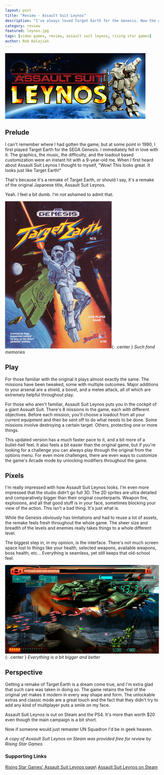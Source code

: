 ```yaml
---
layout: post
title: "Review - Assault Suit Leynos"
description: "I've always loved Target Earth for the Genesis. Now the game gets a remake with its original Japanese title, Assualt Suit Leynos."
category: review
featured: leynos.jpg
tags: [video games, review, assault suit leynos, rising star games]
author: Rob Kalajian
---
```


<img src="/images/leynos/leynoslogo.jpg" alt="Cover" class="float-right" />

<h2>Prelude</h2>

I can't remember where I had gotten the game, but at some point in 1990, I first played Target Earth for the SEGA Genesis. I immediately fell in love with it. The graphics, the music, the difficulty, and the loadout based customization were an instant hit with a 9-year-old me. When I first heard about Assault Suit Leynos I thought to myself, "Wow! This looks great. It looks just like Target Earth!"

That's because it's a remake of Target Earth, or should I say, it's a remake of the original Japanese title, Assault Suit Leynos.

Yeah. I feel a bit dumb. I'm not ashamed to admit that.

![Target Earth](/images/leynos/targetearth.jpg){: .center }
*Such fond memories*

<h2>Play</h2>

For those familiar with the original it plays almost exactly the same. The missions have been tweaked, some with multiple outcomes. Major additions to your arsenal are a shield, a boost, and a melee attack, all of which are extremely helpful throughout play.

For those who aren't familiar, Assault Suit Leynos puts you in the cockpit of a giant Assualt Suit. There's 8 missions in the game, each with different objectives. Before each mission, you'll choose a loadout from all your current equipment and then be sent off to do what needs to be done. Some missions involve destroying a certain target. Others, protecting one or more things.

This updated version has a much faster pace to it, and a bit more of a bullet-hell feel. It also feels a bit easier than the original game, but if you're looking for a challenge you can always play through the original from the options menu. For even more challenges, there are even ways to customize the game's Arcade mode by unlocking modifiers throughout the game.

<h2>Pixels</h2>

I'm really impressed with how Assault Suit Leynos looks. I'm even more impressed that the studio didn't go full 3D. The 2D sprites are ultra detailed and comparatively bigger than their original counterparts. Weapon fire, explosions, and all that good stuff is in your face, sometimes blocking your view of the action. This isn't a bad thing. It's just what is.

While the Genesis obviously has limitations and had to reuse a lot of assets, the remake feels fresh throughout the whole game. The sheer size and breadth of the levels and enemies really takes things to a whole different level.

The biggest step in, in my opinion, is the interface. There's not much screen space lost to things like your health, selected weapons, available weapons, boss health, etc... Everything is seamless, yet still keeps that old-school feel.

![Bigger and better](/images/leynos/bigger.png){: .center }
*Everything is a bit bigger and better*

<h2>Perspective</h2>

Getting a remake of Target Earth is a dream come true, and I'm extra glad that such care was taken in doing so. The game retains the feel of the original yet makes it modern in every way shape and form. The unlockable extras and classic mode are a great touch and the fact that they didn't try to add any kind of multiplayer puts a smile on my face.

Assault Suit Leynos is out on Steam and the PS4. It's more than worth $20 even though the main campaign is a bit short.

Now if someone would just remaster UN Squadron I'd be in geek heaven.

*A copy of Assault Suit Leynos on Steam was provided free for review by Rising Star Games.*

<h3>Supporting Links</h3>

[Rising Star Games' Assault Suit Leynos page](http://www.risingstargames.com/us/games/assault-suit-leynos)\\
[Assault Suit Leynos on Steam](http://store.steampowered.com/app/441350/)
